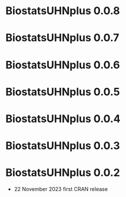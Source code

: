 # BiostatsUHNplus 0.0.8

# BiostatsUHNplus 0.0.7

# BiostatsUHNplus 0.0.6

# BiostatsUHNplus 0.0.5

# BiostatsUHNplus 0.0.4

# BiostatsUHNplus 0.0.3

# BiostatsUHNplus 0.0.2

* 22 November 2023 first CRAN release
